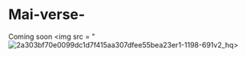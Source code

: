 # Mai-verse-

Coming soon 
<img src = "![2a303bf70e0099dc1d7f415aa307dfee55bea23er1-1198-691v2_hq](https://github.com/user-attachments/assets/43409662-38f4-4b61-9acc-d6caa52a5ff3)>
